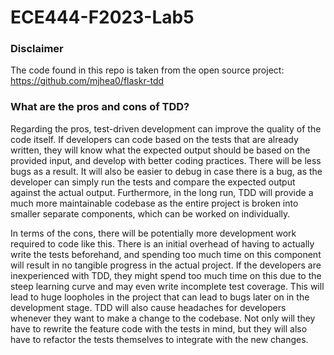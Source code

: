 # ECE444-F2023-Lab5

### Disclaimer

The code found in this repo is taken from the open source project: https://github.com/mjhea0/flaskr-tdd

### What are the pros and cons of TDD?

Regarding the pros, test-driven development can improve the quality of the code itself. If developers can code based on the tests that are already written, they will know what the expected output should be based on the provided input, and develop with better coding practices. There will be less bugs as a result. It will also be easier to debug in case there is a bug, as the developer can simply run the tests and compare the expected output against the actual output. Furthermore, in the long run, TDD will provide a much more maintainable codebase as the entire project is broken into smaller separate components, which can be worked on individually.

In terms of the cons, there will be potentially more development work required to code like this. There is an initial overhead of having to actually write the tests beforehand, and spending too much time on this component will result in no tangible progress in the actual project. If the developers are inexperienced with TDD, they might spend too much time on this due to the steep learning curve and may even write incomplete test coverage. This will lead to huge loopholes in the project that can lead to bugs later on in the development stage. TDD will also cause headaches for developers whenever they want to make a change to the codebase. Not only will they have to rewrite the feature code with the tests in mind, but they will also have to refactor the tests themselves to integrate with the new changes.
